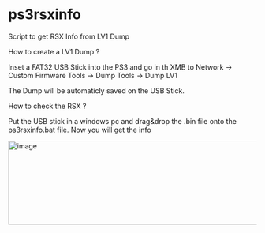 # ps3rsxinfo
Script to get RSX Info from LV1 Dump

How to create a LV1 Dump ?

Inset a FAT32 USB Stick into the PS3 and go in th XMB to Network -> Custom Firmware Tools -> Dump Tools -> Dump LV1

The Dump will be automaticly saved on the USB Stick.

How to check the RSX ?

Put the USB stick in a windows pc and drag&drop the .bin file onto the ps3rsxinfo.bat file.
Now you will get the info

<img width="1113" height="170" alt="image" src="https://github.com/user-attachments/assets/d0f958c8-17ff-4c92-8b2d-bb6ec0014a46" />

